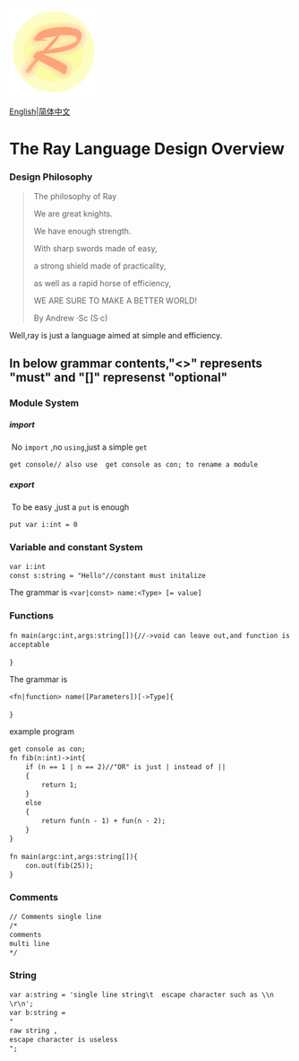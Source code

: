 <img src="img/ray.fw.png" alt="Ray Logo" style="zoom:33%;" />

<u>English</u>|[简体中文](ReadMe.CN.md)

# The Ray Language Design Overview

### Design Philosophy

>​				The philosophy of Ray
>
>​		We are great knights.
>
>​		We have enough strength.
>
>​		With  sharp  swords made of easy,
>
>​		 a strong shield made of practicality,
>
>​		as well as a rapid horse of efficiency,
>
>​		WE ARE SURE TO MAKE A BETTER WORLD!
>
>​						By Andrew ·Sc  (S·c)

Well,ray is just a language aimed at  simple and efficiency. 



## In below grammar contents,"<>" represents "must" and "[]" represenst "optional"

### Module System

##### import

​	No `import` ,no `using`,just a simple `get`

```ray
get console// also use  get console as con; to rename a module
```

##### export

​	To be easy ,just a `put` is enough

``` ray
put var i:int = 0
```



### Variable and constant System

```ray
var i:int
const s:string = "Hello"//constant must initalize
```

The grammar is `<var|const> name:<Type> [= value]`

### Functions

```ray
fn main(argc:int,args:string[]){//->void can leave out,and function is acceptable
	
}
```

The grammar is

```
<fn|function> name([Parameters])[->Type]{

}
```

example program

```ray
get console as con;
fn fib(n:int)->int{
	if (n == 1 | n == 2)//"OR" is just | instead of ||
	{
		return 1;
	}
	else
	{
		return fun(n - 1) + fun(n - 2);
	}
}

fn main(argc:int,args:string[]){
	con.out(fib(25));
}
```

### Comments

```ray
// Comments single line
/*
comments
multi line
*/
```

### String

```ray
var a:string = 'single line string\t  escape character such as \\n \r\n';
var b:string = 
"
raw string ,
escape character is useless
";
```

